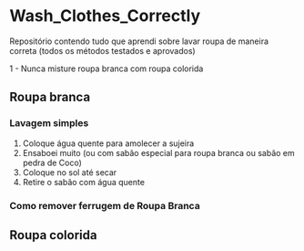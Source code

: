 # Wash_Clothes_Correctly
Repositório contendo tudo que aprendi sobre lavar roupa de maneira correta (todos os métodos testados e aprovados)

1 - Nunca misture roupa branca com roupa colorida

## Roupa branca

### Lavagem simples

1. Coloque água quente para amolecer a sujeira
2. Ensaboei muito (ou com sabão especial para roupa branca ou sabão em pedra de Coco)
3. Coloque no sol até secar
4. Retire o sabão com água quente 

### Como remover ferrugem de Roupa Branca


## Roupa colorida

